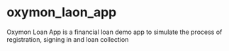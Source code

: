 # oxymon_laon_app
Oxymon Loan App is a financial loan demo app to simulate the process of registration, signing in and loan collection
